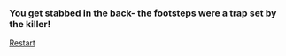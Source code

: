 ### You get stabbed in the back- the footsteps were a trap set by the killer!

[Restart](../../../../../README.md)
